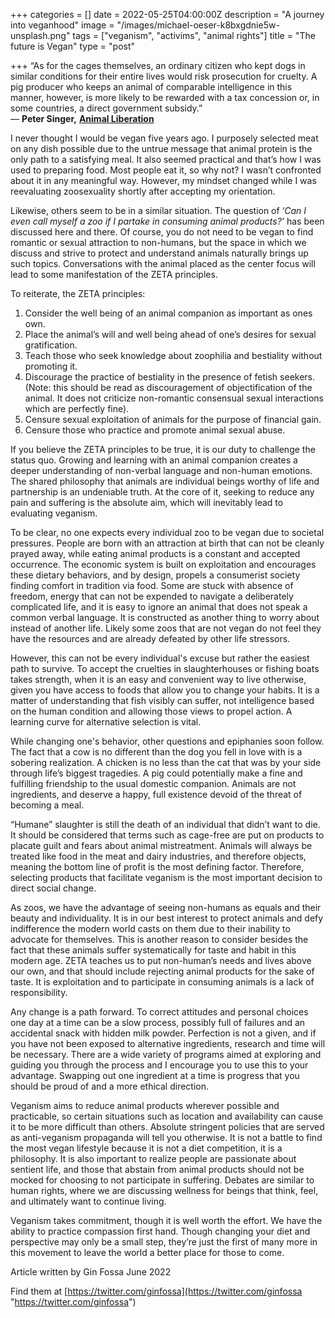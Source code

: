 +++
categories = []
date = 2022-05-25T04:00:00Z
description = "A journey into veganhood"
image = "/images/michael-oeser-k8bxgdnie5w-unsplash.png"
tags = ["veganism", "activims", "animal rights"]
title = "The future is Vegan"
type = "post"

+++
“As for the cages themselves, an ordinary citizen who kept dogs in similar conditions for their entire lives would risk prosecution for cruelty. A pig producer who keeps an animal of comparable intelligence in this manner, however, is more likely to be rewarded with a tax concession or, in some countries, a direct government subsidy.”  
― **Peter Singer,** [**Animal Liberation**](https://www.goodreads.com/work/quotes/1547077)

I never thought I would be vegan five years ago. I purposely selected meat on any dish possible due to the untrue message that animal protein is the only path to a satisfying meal. It also seemed practical and that’s how I was used to preparing food. Most people eat it, so why not? I wasn’t confronted about it in any meaningful way. However, my mindset changed while I was reevaluating zoosexuality shortly after accepting my orientation.

Likewise, others seem to be in a similar situation. The question of ‘_Can I even call myself a zoo if I partake in consuming animal products?’_ has been discussed here and there. Of course, you do not need to be vegan to find romantic or sexual attraction to non-humans, but the space in which we discuss and strive to protect and understand animals naturally brings up such topics. Conversations with the animal placed as the center focus will lead to some manifestation of the ZETA principles.

To reiterate, the ZETA principles:

1. Consider the well being of an animal companion as important as ones own.
2. Place the animal’s will and well being ahead of one’s desires for sexual gratification.
3. Teach those who seek knowledge about zoophilia and bestiality without promoting it.
4. Discourage the practice of bestiality in the presence of fetish seekers. (Note: this should be read as discouragement of objectification of the animal. It does not criticize non-romantic consensual sexual interactions which are perfectly fine).
5. Censure sexual exploitation of animals for the purpose of financial gain.
6. Censure those who practice and promote animal sexual abuse.

If you believe the ZETA principles to be true, it is our duty to challenge the status quo. Growing and learning with an animal companion creates a deeper understanding of non-verbal language and non-human emotions. The shared philosophy that animals are individual beings worthy of life and partnership is an undeniable truth. At the core of it, seeking to reduce any pain and suffering is the absolute aim, which will inevitably lead to evaluating veganism.

To be clear, no one expects every individual zoo to be vegan due to societal pressures. People are born with an attraction at birth that can not be cleanly prayed away, while eating animal products is a constant and accepted occurrence. The economic system is built on exploitation and encourages these dietary behaviors, and by design, propels a consumerist society finding comfort in tradition via food. Some are stuck with absence of freedom, energy that can not be expended to navigate a deliberately complicated life, and it is easy to ignore an animal that does not speak a common verbal language. It is constructed as another thing to worry about instead of another life. Likely some zoos that are not vegan do not feel they have the resources and are already defeated by other life stressors.

However, this can not be every individual's excuse but rather the easiest path to survive. To accept the cruelties in slaughterhouses or fishing boats takes strength, when it is an easy and convenient way to live otherwise, given you have access to foods that allow you to change your habits. It is a matter of understanding that fish visibly can suffer, not intelligence based on the human condition and allowing those views to propel action. A learning curve for alternative selection is vital.

While changing one's behavior, other questions and epiphanies soon follow. The fact that a cow is no different than the dog you fell in love with is a sobering realization. A chicken is no less than the cat that was by your side through life’s biggest tragedies. A pig could potentially make a fine and fulfilling friendship to the usual domestic companion. Animals are not ingredients, and deserve a happy, full existence devoid of the threat of becoming a meal.

“Humane” slaughter is still the death of an individual that didn’t want to die. It should be considered that terms such as cage-free are put on products to placate guilt and fears about animal mistreatment. Animals will always be treated like food in the meat and dairy industries, and therefore objects, meaning the bottom line of profit is the most defining factor. Therefore, selecting products that facilitate veganism is the most important decision to direct social change.

As zoos, we have the advantage of seeing non-humans as equals and their beauty and individuality. It is in our best interest to protect animals and defy indifference the modern world casts on them due to their inability to advocate for themselves. This is another reason to consider besides the fact that these animals suffer systematically for taste and habit in this modern age. ZETA teaches us to put non-human’s needs and lives above our own, and that should include rejecting animal products for the sake of taste. It is exploitation and to participate in consuming animals is a lack of responsibility.

Any change is a path forward. To correct attitudes and personal choices one day at a time can be a slow process, possibly full of failures and an accidental snack with hidden milk powder. Perfection is not a given, and if you have not been exposed to alternative ingredients, research and time will be necessary. There are a wide variety of programs aimed at exploring and guiding you through the process and I encourage you to use this to your advantage. Swapping out one ingredient at a time is progress that you should be proud of and a more ethical direction.

Veganism aims to reduce animal products wherever possible and practicable, so certain situations such as location and availability can cause it to be more difficult than others. Absolute stringent policies that are served as anti-veganism propaganda will tell you otherwise. It is not a battle to find the most vegan lifestyle because it is not a diet competition, it is a philosophy. It is also important to realize people are passionate about sentient life, and those that abstain from animal products should not be mocked for choosing to not participate in suffering. Debates are similar to human rights, where we are discussing wellness for beings that think, feel, and ultimately want to continue living.

Veganism takes commitment, though it is well worth the effort. We have the ability to practice compassion first hand. Though changing your diet and perspective may only be a small step, they’re just the first of many more in this movement to leave the world a better place for those to come.

Article written by Gin Fossa June 2022

Find them at [https://twitter.com/ginfossa](https://twitter.com/ginfossa "https://twitter.com/ginfossa")